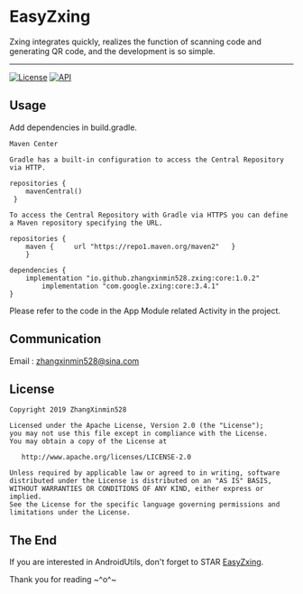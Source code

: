 # EasyZxing

Zxing integrates quickly, realizes the function of scanning code and generating QR code, and the development is so simple.

---
[![License](https://img.shields.io/badge/License%20-Apache%202-337ab7.svg)](https://www.apache.org/licenses/LICENSE-2.0)
[![API](https://img.shields.io/badge/API-19%2B-brightgreen.svg?style=flat)](https://android-arsenal.com/api?level=19)

Usage
---

Add dependencies in build.gradle.

	Maven Center

	Gradle has a built-in configuration to access the Central Repository via HTTP.

	repositories {
		mavenCentral()
	 }

	To access the Central Repository with Gradle via HTTPS you can define a Maven repository specifying the URL.

	repositories {
		maven {     url "https://repo1.maven.org/maven2"   }
		}

	dependencies {
		implementation "io.github.zhangxinmin528.zxing:core:1.0.2"
            implementation "com.google.zxing:core:3.4.1"
	}



Please refer to the code in the App Module related Activity in the project.

Communication
---
Email : zhangxinmin528@sina.com

License
---

    Copyright 2019 ZhangXinmin528

    Licensed under the Apache License, Version 2.0 (the "License");
    you may not use this file except in compliance with the License.
    You may obtain a copy of the License at

       http://www.apache.org/licenses/LICENSE-2.0

    Unless required by applicable law or agreed to in writing, software
    distributed under the License is distributed on an "AS IS" BASIS,
    WITHOUT WARRANTIES OR CONDITIONS OF ANY KIND, either express or implied.
    See the License for the specific language governing permissions and
    limitations under the License.


The End
---
If you are interested in AndroidUtils, don't forget to STAR [EasyZxing](https://github.com/ZhangXinmin528/EasyZxing.git).

Thank you for reading ~^o^~
